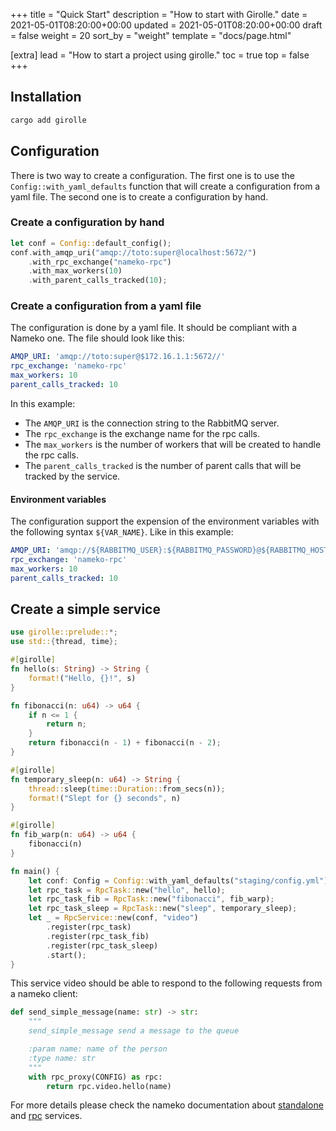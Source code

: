 +++
title = "Quick Start"
description = "How to start with Girolle."
date = 2021-05-01T08:20:00+00:00
updated = 2021-05-01T08:20:00+00:00
draft = false
weight = 20
sort_by = "weight"
template = "docs/page.html"

[extra]
lead = "How to start a project using girolle."
toc = true
top = false
+++

## Installation

```bash
cargo add girolle
```

## Configuration

There is two way to create a configuration. The first one is to use the `Config::with_yaml_defaults` function that will create a configuration from a yaml file. The second one is to create a configuration by hand.

### Create a configuration by hand

```rust
let conf = Config::default_config();
conf.with_amqp_uri("amqp://toto:super@localhost:5672/")
    .with_rpc_exchange("nameko-rpc")
    .with_max_workers(10)
    .with_parent_calls_tracked(10);
```

### Create a configuration from a yaml file

The configuration is done by a yaml file. It should be compliant with a Nameko one.
The file should look like this:

```yaml
AMQP_URI: 'amqp://toto:super@$172.16.1.1:5672//'
rpc_exchange: 'nameko-rpc'
max_workers: 10
parent_calls_tracked: 10
```

In this example:
* The `AMQP_URI` is the connection string to the RabbitMQ server.
* The `rpc_exchange` is the exchange name for the rpc calls.
* The `max_workers` is the number of workers that will be created to handle the rpc calls.
* The `parent_calls_tracked` is the number of parent calls that will be tracked by the service.

#### Environment variables

The configuration support the expension of the environment variables with the
following syntax `${VAR_NAME}`. Like in this example:

```yaml
AMQP_URI: 'amqp://${RABBITMQ_USER}:${RABBITMQ_PASSWORD}@${RABBITMQ_HOST}:${RABBITMQ_PORT}/%2f'
rpc_exchange: 'nameko-rpc'
max_workers: 10
parent_calls_tracked: 10
```

## Create a simple service

```rust
use girolle::prelude::*;
use std::{thread, time};

#[girolle]
fn hello(s: String) -> String {
    format!("Hello, {}!", s)
}

fn fibonacci(n: u64) -> u64 {
    if n <= 1 {
        return n;
    }
    return fibonacci(n - 1) + fibonacci(n - 2);
}

#[girolle]
fn temporary_sleep(n: u64) -> String {
    thread::sleep(time::Duration::from_secs(n));
    format!("Slept for {} seconds", n)
}

#[girolle]
fn fib_warp(n: u64) -> u64 {
    fibonacci(n)
}

fn main() {
    let conf: Config = Config::with_yaml_defaults("staging/config.yml").unwrap();
    let rpc_task = RpcTask::new("hello", hello);
    let rpc_task_fib = RpcTask::new("fibonacci", fib_warp);
    let rpc_task_sleep = RpcTask::new("sleep", temporary_sleep);
    let _ = RpcService::new(conf, "video")
        .register(rpc_task)
        .register(rpc_task_fib)
        .register(rpc_task_sleep)
        .start();
}
```

This service video should be able to respond to the following requests from
a nameko client:

```python
def send_simple_message(name: str) -> str:
    """
    send_simple_message send a message to the queue

    :param name: name of the person
    :type name: str
    """
    with rpc_proxy(CONFIG) as rpc:
        return rpc.video.hello(name)
```

For more details please check the nameko documentation about [standalone](https://nameko.readthedocs.io/en/v3.0.0-rc/api.html#module-nameko.standalone) and [rpc](https://nameko.readthedocs.io/en/v3.0.0-rc/rpc.html) services.


